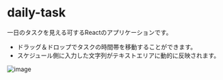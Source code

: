 # daily-task

一日のタスクを見える可するReactのアプリケーションです。

- ドラッグ＆ドロップでタスクの時間帯を移動することができます。
- スケジュール側に入力した文字列がテキストエリアに動的に反映されます。

![image](https://user-images.githubusercontent.com/7373564/91747207-c0f63880-ebf8-11ea-822d-61572b2d93c0.png)
